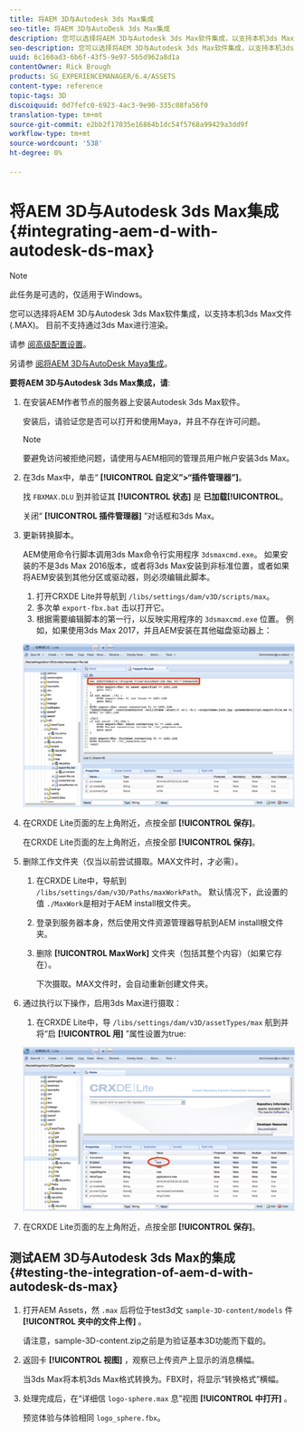 ```yaml
---
title: 将AEM 3D与Autodesk 3ds Max集成
seo-title: 将AEM 3D与AutoDesk 3ds Max集成
description: 您可以选择将AEM 3D与Autodesk 3ds Max软件集成，以支持本机3ds Max文件(.MAX)。 目前不支持通过3ds Max进行渲染。
seo-description: 您可以选择将AEM 3D与Autodesk 3ds Max软件集成，以支持本机3ds Max文件(.MAX)。 目前不支持通过3ds Max进行渲染。
uuid: 6c160ad3-6b6f-43f5-9e97-5b5d962a8d1a
contentOwner: Rick Brough
products: SG_EXPERIENCEMANAGER/6.4/ASSETS
content-type: reference
topic-tags: 3D
discoiquuid: 0d7fefc0-6923-4ac3-9e90-335c08fa56f0
translation-type: tm+mt
source-git-commit: e2bb2f17035e16864b1dc54f5768a99429a3dd9f
workflow-type: tm+mt
source-wordcount: '538'
ht-degree: 0%

---
```



# 将AEM 3D与Autodesk 3ds Max集成 {#integrating-aem-d-with-autodesk-ds-max}

>[!NOTE]
>
>此任务是可选的，仅适用于Windows。

您可以选择将AEM 3D与Autodesk 3ds Max软件集成，以支持本机3ds Max文件(.MAX)。 目前不支持通过3ds Max进行渲染。

请参 [阅高级配置设置](advanced-config-3d.md)。

另请参 [阅将AEM 3D与AutoDesk Maya集成](integrate-maya-with-3d.md)。

**要将AEM 3D与Autodesk 3ds Max集成，请**:

1. 在安装AEM作者节点的服务器上安装Autodesk 3ds Max软件。

   安装后，请验证您是否可以打开和使用Maya，并且不存在许可问题。

   >[!NOTE]
   >
   >要避免访问被拒绝问题，请使用与AEM相同的管理员用户帐户安装3ds Max。

1. 在3ds Max中，单击“ **[!UICONTROL 自定义”>“插件管理器”]**。

   找 `FBXMAX.DLU` 到并验证其 **[!UICONTROL 状态]** 是 **已加载[!UICONTROL**。

   关闭“ **[!UICONTROL 插件管理器]** ”对话框和3ds Max。

1. 更新转换脚本。

   AEM使用命令行脚本调用3ds Max命令行实用程序 `3dsmaxcmd.exe`。 如果安装的不是3ds Max 2016版本，或者将3ds Max安装到非标准位置，或者如果将AEM安装到其他分区或驱动器，则必须编辑此脚本。

   1. 打开CRXDE Lite并导航到 `/libs/settings/dam/v3D/scripts/max`。
   1. 多次单 `export-fbx.bat` 击以打开它。
   1. 根据需要编辑脚本的第一行，以反映实用程序的 `3dsmaxcmd.exe` 位置。 例如，如果使用3ds Max 2017，并且AEM安装在其他磁盘驱动器上：

   ![image2018-6-22_13-35-8](assets/image2018-6-22_13-35-8.png)

1. 在CRXDE Lite页面的左上角附近，点按全部 **[!UICONTROL 保存]**。

   在CRXDE Lite页面的左上角附近，点按全部 **[!UICONTROL 保存]**。

1. 删除工作文件夹（仅当以前尝试摄取。MAX文件时，才必需）。

   1. 在CRXDE Lite中，导航到 `/libs/settings/dam/v3D/Paths/maxWorkPath`。 默认情况下，此设置的值 `./MaxWork`是相对于AEM install根文件夹。
   1. 登录到服务器本身，然后使用文件资源管理器导航到AEM install根文件夹。
   1. 删除 **[!UICONTROL MaxWork]** 文件夹（包括其整个内容）（如果它存在）。

      下次摄取。MAX文件时，会自动重新创建文件夹。

1. 通过执行以下操作，启用3ds Max进行摄取：

   1. 在CRXDE Lite中，导 `/libs/settings/dam/v3D/assetTypes/max` 航到并将“启 **[!UICONTROL 用]** ”属性设置为true:

   ![image2018-6-22_13-50-50](assets/image2018-6-22_13-50-50.png)

1. 在CRXDE Lite页面的左上角附近，点按全部 **[!UICONTROL 保存]**。

## 测试AEM 3D与Autodesk 3ds Max的集成 {#testing-the-integration-of-aem-d-with-autodesk-ds-max}

1. 打开AEM Assets，然 `.max` 后将位于test3d文 `sample-3D-content/models` 件 **[!UICONTROL 夹中的文件上传]** 。

   请注意，sample-3D-content.zip之前是为验证基本3D功能而下载的。

1. 返回卡 **[!UICONTROL 视图]** ，观察已上传资产上显示的消息横幅。

   当3ds Max将本机3ds Max格式转换为。FBX时，将显示“转换格式”横幅。

1. 处理完成后，在“详细信 `logo-sphere.max` 息”视图 **[!UICONTROL 中打开]** 。

   预览体验与体验相同 `logo_sphere.fbx`。

